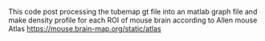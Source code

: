 This code post processing the tubemap gt file into an matlab graph file and make density profile for each ROI of mouse brain according to Allen mouse Atlas  https://mouse.brain-map.org/static/atlas
